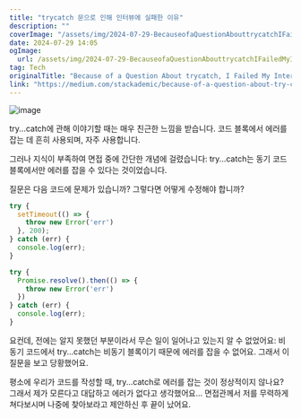 ```yaml
---
title: "trycatch 문으로 인해 인터뷰에 실패한 이유"
description: ""
coverImage: "/assets/img/2024-07-29-BecauseofaQuestionAbouttrycatchIFailedMyInterview_0.png"
date: 2024-07-29 14:05
ogImage: 
  url: /assets/img/2024-07-29-BecauseofaQuestionAbouttrycatchIFailedMyInterview_0.png
tag: Tech
originalTitle: "Because of a Question About trycatch, I Failed My Interview"
link: "https://medium.com/stackademic/because-of-a-question-about-try-catch-i-failed-my-interview-2cea0225820c"
---
```



![image](/assets/img/2024-07-29-BecauseofaQuestionAbouttrycatchIFailedMyInterview_0.png)

try...catch에 관해 이야기할 때는 매우 친근한 느낌을 받습니다. 코드 블록에서 에러를 잡는 데 흔히 사용되며, 자주 사용합니다.

그러나 지식이 부족하여 면접 중에 간단한 개념에 걸렸습니다: try...catch는 동기 코드 블록에서만 에러를 잡을 수 있다는 것이었습니다.

질문은 다음 코드에 문제가 있습니까? 그렇다면 어떻게 수정해야 합니까?

<div class="content-ad"></div>

```js
try {
  setTimeout(() => {
    throw new Error('err')
  }, 200);
} catch (err) {
  console.log(err);
}

try {
  Promise.resolve().then(() => {
    throw new Error('err')
  })
} catch (err) {
  console.log(err);
}
```

요컨데, 전에는 알지 못했던 부분이라서 무슨 일이 일어나고 있는지 알 수 없었어요: 비동기 코드에서 try...catch는 비동기 블록이기 때문에 에러를 잡을 수 없어요. 그래서 이 질문을 보고 당황했어요.

평소에 우리가 코드를 작성할 때, try...catch로 에러를 잡는 것이 정상적이지 않나요? 그래서 제가 모른다고 대답하고 에러가 없다고 생각했어요... 면접관께서 저를 무력하게 쳐다보시며 나중에 찾아보라고 제안하신 후 끝이 났어요.